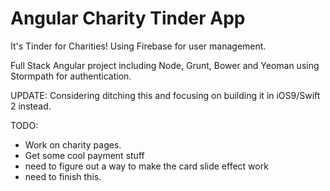 # Angular Charity Tinder App

It's Tinder for Charities! Using Firebase for user management.

Full Stack Angular project including Node, Grunt, Bower and Yeoman using Stormpath for authentication.

UPDATE: Considering ditching this and focusing on building it in iOS9/Swift 2 instead.

TODO:
 * Work on charity pages.
 * Get some cool payment stuff
 * need to figure out a way to make the card slide effect work
 * need to finish this.
